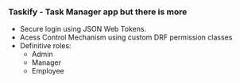 ### Taskify - Task Manager app but there is more 
- Secure login using JSON Web Tokens.
- Acess Control Mechanism using custom DRF permission classes
- Definitive roles:
  - Admin
  - Manager
  - Employee
